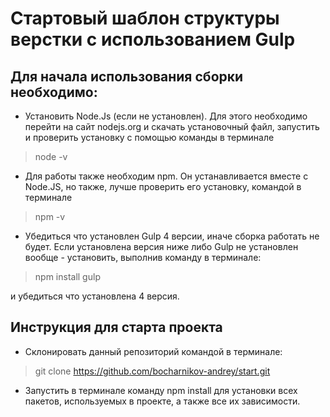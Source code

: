 # Стартовый шаблон структуры верстки с использованием Gulp

## Для начала использования сборки необходимо:

* Установить Node.Js (если не установлен). Для этого необходимо перейти на сайт nodejs.org и скачать установочный файл, запустить
и проверить установку с помощью команды в терминале
> node -v 

* Для работы также необходим npm. Он устанавливается вместе с Node.JS, но также, лучше проверить его установку, командой в терминале
> npm -v

* Убедиться что установлен Gulp 4 версии, иначе сборка работать не будет. Если установлена версия ниже либо Gulp не установлен вообще - установить,
выполнив команду в терминале:
> npm install gulp

и убедиться что установлена 4 версия.

## Инструкция для старта проекта

* Склонировать данный репозиторий командой в терминале:
> git clone https://github.com/bocharnikov-andrey/start.git

* Запустить в терминале команду npm install для установки всех пакетов, используемых в проекте, а также все их зависимости.




